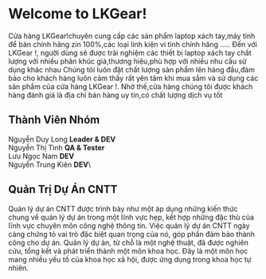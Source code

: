 # Welcome to LKGear!

Cửa hàng LKGear!chuyên cung cấp các sản phẩm laptop xách tay,máy
tính để bàn chính hãng zin 100%,các loại linh kiện vi tính chính
hãng ..... Đến với LKGear !, người dùng sẽ được trải nghiệm các thiết bị
laptop xách tay chất lượng với nhiều phân khúc giá,thương hiệu,phù
hợp với nhiều nhu cầu sử dụng khác nhau
Chúng tôi luôn đặt chất lượng sản phẩm lên hàng đầu,đảm bảo cho
khách hàng luôn cảm thấy rất yên tâm khi mua sắm và sử dụng các sản
phẩm của cửa hàng LKGear !. Nhờ thế,cửa hàng chúng tôi được khách
hàng đánh giá là địa chỉ bán hàng uy tin,có chất lượng dịch vụ tốt


## Thành Viên Nhóm

Nguyễn Duy Long **Leader & DEV**\
Nguyễn Thị Tình **QA & Tester**\
Lưu Ngọc Nam **DEV**\
Nguyễn Trung Kiên **DEV**\

## Quản Trị Dự Án CNTT


Quản lý dự án CNTT được trình bày như một áp dụng những kiến thức chung về quản lý dự án trong một lĩnh vực hẹp, kết hợp những đặc thù của lĩnh vực chuyên môn công nghệ thông tin. Việc quản lý dự án CNTT ngày càng chứng tỏ vai trò đặc biệt quan trọng của nó, góp phần đảm bảo thành công cho dự án. Quản lý dự án, từ chỗ là một nghệ thuật, đã được nghiên cứu, tổng kết và phát triển thành một môn khoa học. Đây là một môn học mang nhiều yếu tố của khoa học xã hội, được ứng dụng trong khoa học tự nhiên.
